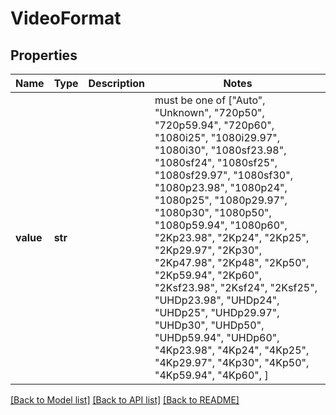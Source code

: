# VideoFormat


## Properties
Name | Type | Description | Notes
------------ | ------------- | ------------- | -------------
**value** | **str** |  |  must be one of ["Auto", "Unknown", "720p50", "720p59.94", "720p60", "1080i25", "1080i29.97", "1080i30", "1080sf23.98", "1080sf24", "1080sf25", "1080sf29.97", "1080sf30", "1080p23.98", "1080p24", "1080p25", "1080p29.97", "1080p30", "1080p50", "1080p59.94", "1080p60", "2Kp23.98", "2Kp24", "2Kp25", "2Kp29.97", "2Kp30", "2Kp47.98", "2Kp48", "2Kp50", "2Kp59.94", "2Kp60", "2Ksf23.98", "2Ksf24", "2Ksf25", "UHDp23.98", "UHDp24", "UHDp25", "UHDp29.97", "UHDp30", "UHDp50", "UHDp59.94", "UHDp60", "4Kp23.98", "4Kp24", "4Kp25", "4Kp29.97", "4Kp30", "4Kp50", "4Kp59.94", "4Kp60", ]

[[Back to Model list]](../README.md#documentation-for-models) [[Back to API list]](../README.md#documentation-for-api-endpoints) [[Back to README]](../README.md)



